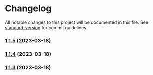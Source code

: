 # Changelog

All notable changes to this project will be documented in this file. See [standard-version](https://github.com/conventional-changelog/standard-version) for commit guidelines.

### [1.1.5](https://github.com/zxm-developer/test/compare/v1.1.1...v1.1.5) (2023-03-18)

### [1.1.4](https://github.com/zxm-developer/test/compare/v1.1.1...v1.1.4) (2023-03-18)

### [1.1.3](https://github.com/zxm-developer/test/compare/v1.1.1...v1.1.3) (2023-03-18)
